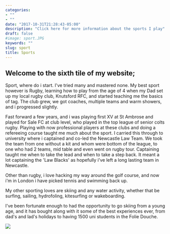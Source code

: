 ```yaml
---
categories:
- ""
- ""
date: "2017-10-31T21:28:43-05:00"
description: "Click here for more information about the sports I play"
draft: false
#image: sport.JPG
keywords: ""
slug: sport
title: Sports
---
```


## **Welcome to the sixth tile of my website;**

Sport, where do i start. I've tried many and mastered none. My best sport however is Rugby, learning how to play from the age of 4 when my Dad set up my local rugby club, Knutsford RFC, and started teaching me the basics of tag. The club grew, we got coaches, multiple teams and warm showers, and i progressed slightly. 

Fast forward a few years, and i was playing first XV at St Ambrose and played for Sale FC at club level, who played in the top league of senior colts rugby. Playing with now professional players at these clubs and doing a refereeing course taught me much about the sport. I carried this through to university where i captained and co-led the Newcastle Law Team. We took the team from one without a kit and whom were bottom of the league, to one who had 2 teams, mid table and even went on rugby tour. Captaining taught me when to take the lead and when to take a step back. It meant a lot captaining the 'Law Blacks' as hopefully i've left a long lasting team in Newcastle.

Other than rugby, i love hacking my way around the golf course, and now i'm in London i have picked tennis and swimming back up.

My other sporting loves are skiing and any water activity, whether that be surfing, sailing, hydrofoling, kitesurfing or wakeboarding. 

I've been fortunate enough to had the opportunity to go skiing from a young age, and it has bought along with it some of the best experiences ever, from dad's and lad's holidays to having 1500 uni students in the Folie Douche.

![](my_website/static/img/blogs/IMG_0504.jpeg)